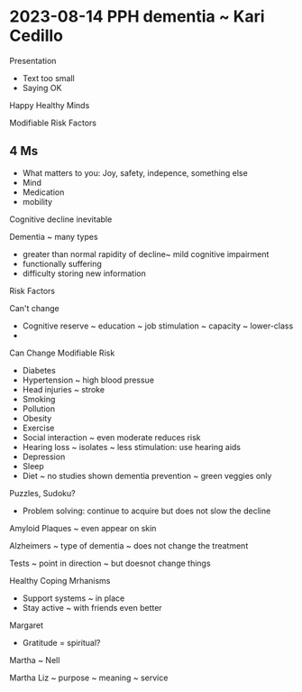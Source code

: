 # 2023-08-14 PPH dementia ~ Kari Cedillo

Presentation

* Text too small
* Saying OK

Happy Healthy Minds

Modifiable Risk Factors

## 4 Ms

* What matters to you: Joy, safety, indepence, something else
* Mind
* Medication
* mobility

Cognitive decline inevitable

Dementia ~ many types

* greater than normal rapidity of decline~ mild cognitive impairment
* functionally suffering
* difficulty storing new information

Risk Factors

Can't change

* Cognitive reserve ~ education ~ job stimulation ~ capacity ~ lower-class
*

Can Change Modifiable Risk

* Diabetes
* Hypertension ~ high blood pressue
* Head injuries ~ stroke
* Smoking
* Pollution
* Obesity
* Exercise
* Social interaction ~ even moderate reduces risk
* Hearing loss ~ isolates ~ less stimulation: use hearing aids
* Depression
* Sleep
* Diet ~ no studies shown dementia prevention ~ green veggies only

Puzzles, Sudoku?
* Problem solving: continue to acquire but does not slow the decline

Amyloid Plaques ~ even appear on skin

Alzheimers ~ type of dementia ~ does not change the treatment

Tests ~ point in direction ~ but doesnot change things

Healthy Coping Mrhanisms

* Support systems ~ in place
* Stay active ~ with friends even better

Margaret

* Gratitude = spiritual?

Martha ~ Nell

Martha Liz ~ purpose ~ meaning ~ service
